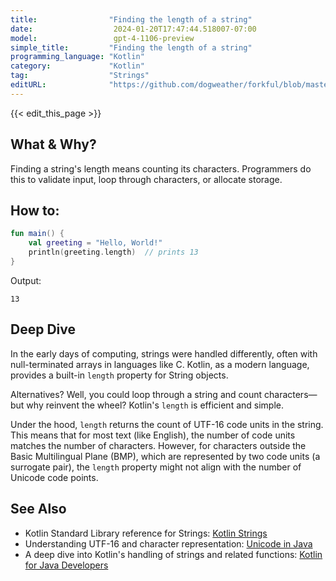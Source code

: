 ```yaml
---
title:                "Finding the length of a string"
date:                  2024-01-20T17:47:44.518007-07:00
model:                 gpt-4-1106-preview
simple_title:         "Finding the length of a string"
programming_language: "Kotlin"
category:             "Kotlin"
tag:                  "Strings"
editURL:              "https://github.com/dogweather/forkful/blob/master/content/en/kotlin/finding-the-length-of-a-string.md"
---
```


{{< edit_this_page >}}

## What & Why?
Finding a string's length means counting its characters. Programmers do this to validate input, loop through characters, or allocate storage.

## How to:
```kotlin
fun main() {
    val greeting = "Hello, World!"
    println(greeting.length)  // prints 13
}
```
Output:
```
13
```

## Deep Dive
In the early days of computing, strings were handled differently, often with null-terminated arrays in languages like C. Kotlin, as a modern language, provides a built-in `length` property for String objects.

Alternatives? Well, you could loop through a string and count characters—but why reinvent the wheel? Kotlin's `length` is efficient and simple.

Under the hood, `length` returns the count of UTF-16 code units in the string. This means that for most text (like English), the number of code units matches the number of characters. However, for characters outside the Basic Multilingual Plane (BMP), which are represented by two code units (a surrogate pair), the `length` property might not align with the number of Unicode code points.

## See Also
- Kotlin Standard Library reference for Strings: [Kotlin Strings](https://kotlinlang.org/api/latest/jvm/stdlib/kotlin/-string/)
- Understanding UTF-16 and character representation: [Unicode in Java](https://docs.oracle.com/javase/tutorial/i18n/text/unicode.html)
- A deep dive into Kotlin's handling of strings and related functions: [Kotlin for Java Developers](https://www.coursera.org/learn/kotlin-for-java-developers)
